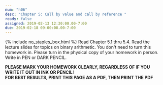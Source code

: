 ```yaml
---
num: "h06"
desc: "Chapter 5: Call by value and call by reference "
ready: false
assigned: 2019-02-13 12:30:00.00-7:00
due: 2019-02-18 09:00:00.00-7:00
---
```

{% include no_staples_box.html %}
Read Chapter 5.1 thru 5.4. Read the lecture slides for topics on binary arithmetic.  You don't need to turn this homework in. Please turn in the physical copy of your homework in person. Write in PEN or DARK PENCIL.

<b>PLEASE MARK YOUR HOMEWORK CLEARLY, REGARDLESS OF IF YOU WRITE IT OUT IN INK OR PENCIL!<br/>
FOR BEST RESULTS, PRINT THIS PAGE AS A PDF, THEN PRINT THE PDF</b>